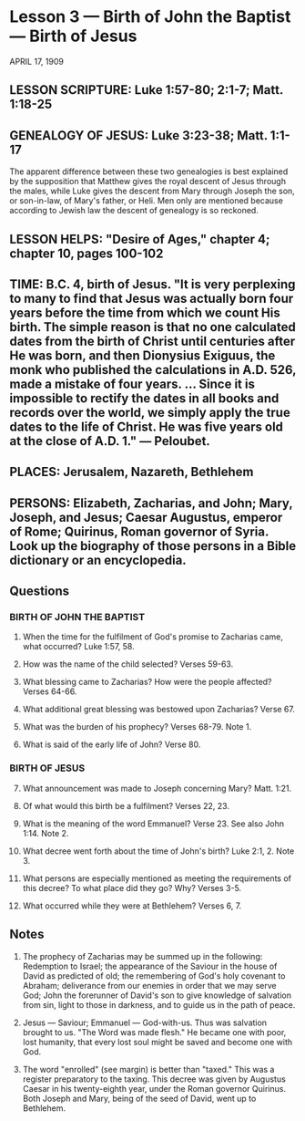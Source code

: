 # Lesson 3 — Birth of John the Baptist — Birth of Jesus

APRIL 17, 1909

## LESSON SCRIPTURE: Luke 1:57-80; 2:1-7; Matt. 1:18-25

## GENEALOGY OF JESUS: Luke 3:23-38; Matt. 1:1-17

The apparent difference between these two genealogies is best explained by the supposition that Matthew gives the royal descent of Jesus through the males, while Luke gives the descent from Mary through Joseph the son, or son-in-law, of Mary's father, or Heli. Men only are mentioned because according to Jewish law the descent of genealogy is so reckoned.

## LESSON HELPS: "Desire of Ages," chapter 4; chapter 10, pages 100-102

## TIME: B.C. 4, birth of Jesus. "It is very perplexing to many to find that Jesus was actually born four years before the time from which we count His birth. The simple reason is that no one calculated dates from the birth of Christ until centuries after He was born, and then Dionysius Exiguus, the monk who published the calculations in A.D. 526, made a mistake of four years. ... Since it is impossible to rectify the dates in all books and records over the world, we simply apply the true dates to the life of Christ. He was five years old at the close of A.D. 1." — Peloubet.

## PLACES: Jerusalem, Nazareth, Bethlehem

## PERSONS: Elizabeth, Zacharias, and John; Mary, Joseph, and Jesus; Caesar Augustus, emperor of Rome; Quirinus, Roman governor of Syria. Look up the biography of those persons in a Bible dictionary or an encyclopedia.

## Questions

### BIRTH OF JOHN THE BAPTIST

1. When the time for the fulfilment of God's promise to Zacharias came, what occurred? Luke 1:57, 58.

2. How was the name of the child selected? Verses 59-63.

3. What blessing came to Zacharias? How were the people affected? Verses 64-66.

4. What additional great blessing was bestowed upon Zacharias? Verse 67.

5. What was the burden of his prophecy? Verses 68-79. Note 1.

6. What is said of the early life of John? Verse 80.

### BIRTH OF JESUS

7. What announcement was made to Joseph concerning Mary? Matt. 1:21.

8. Of what would this birth be a fulfilment? Verses 22, 23.

9. What is the meaning of the word Emmanuel? Verse 23. See also John 1:14. Note 2.

10. What decree went forth about the time of John's birth? Luke 2:1, 2. Note 3.

11. What persons are especially mentioned as meeting the requirements of this decree? To what place did they go? Why? Verses 3-5.

12. What occurred while they were at Bethlehem? Verses 6, 7.

## Notes

1. The prophecy of Zacharias may be summed up in the following: Redemption to Israel; the appearance of the Saviour in the house of David as predicted of old; the remembering of God's holy covenant to Abraham; deliverance from our enemies in order that we may serve God; John the forerunner of David's son to give knowledge of salvation from sin, light to those in darkness, and to guide us in the path of peace.

2. Jesus — Saviour; Emmanuel — God-with-us. Thus was salvation brought to us. "The Word was made flesh." He became one with poor, lost humanity, that every lost soul might be saved and become one with God.

3. The word "enrolled" (see margin) is better than "taxed." This was a register preparatory to the taxing. This decree was given by Augustus Caesar in his twenty-eighth year, under the Roman governor Quirinus. Both Joseph and Mary, being of the seed of David, went up to Bethlehem.